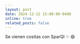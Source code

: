 ```yaml
---
layout: post
date: 2024-12-22 15:00:00-0400
inline: true
related_posts: false
---
```


Se vienen cositas con SparQl :sparkles: :smile:
